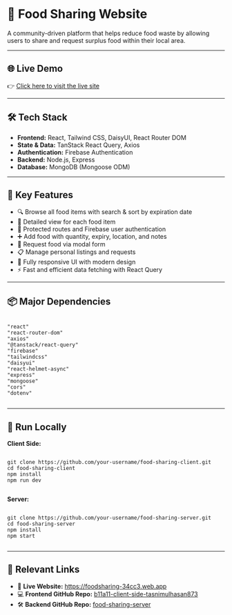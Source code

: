 <!DOCTYPE html>
<html lang="en">
<head>
  <meta charset="UTF-8">


</head>
<body>

  <h1>🍱 Food Sharing Website</h1>
  <p>A community-driven platform that helps reduce food waste by allowing users to share and request surplus food within their local area.</p>

  <hr>

  <h2>🌐 Live Demo</h2>
  <p>👉 <a href="https://foodsharing-34cc3.web.app/" target="_blank">Click here to visit the live site</a></p>

  <hr>

  <h2>🛠️ Tech Stack</h2>
  <ul>
    <li><strong>Frontend:</strong> React, Tailwind CSS, DaisyUI, React Router DOM</li>
    <li><strong>State & Data:</strong> TanStack React Query, Axios</li>
    <li><strong>Authentication:</strong> Firebase Authentication</li>
    <li><strong>Backend:</strong> Node.js, Express</li>
    <li><strong>Database:</strong> MongoDB (Mongoose ODM)</li>
  </ul>

  <hr>

  <h2>🔑 Key Features</h2>
  <ul>
    <li>🔍 Browse all food items with search & sort by expiration date</li>
    <li>📝 Detailed view for each food item</li>
    <li>🔐 Protected routes and Firebase user authentication</li>
    <li>➕ Add food with quantity, expiry, location, and notes</li>
    <li>📩 Request food via modal form</li>
    <li>📋 Manage personal listings and requests</li>
    <li>📱 Fully responsive UI with modern design</li>
    <li>⚡ Fast and efficient data fetching with React Query</li>
  </ul>

  <hr>

  <h2>📦 Major Dependencies</h2>
  <pre><code>
"react"
"react-router-dom"
"axios"
"@tanstack/react-query"
"firebase"
"tailwindcss"
"daisyui"
"react-helmet-async"
"express"
"mongoose"
"cors"
"dotenv"
  </code></pre>

  <hr>

  <h2>🚀 Run Locally</h2>
  <p><strong>Client Side:</strong></p>
  <pre><code>
git clone https://github.com/your-username/food-sharing-client.git
cd food-sharing-client
npm install
npm run dev
  </code></pre>

  <p><strong>Server:</strong></p>
  <pre><code>
git clone https://github.com/your-username/food-sharing-server.git
cd food-sharing-server
npm install
npm start
  </code></pre>

  <hr>

  <h2>🔗 Relevant Links</h2>
  <ul>
    <li>🔴 <strong>Live Website:</strong> <a href="https://foodsharing-34cc3.web.app" target="_blank">https://foodsharing-34cc3.web.app</a></li>
    <li>💻 <strong>Frontend GitHub Repo:</strong> <a href="https://github.com/tasnimulhasan873/b11a11-client-side-tasnimulhasan873" target="_blank">b11a11-client-side-tasnimulhasan873</a></li>
    <li>🛠 <strong>Backend GitHub Repo:</strong> <a href="https://github.com/tasnimulhasan873/food-sharing-server" target="_blank">food-sharing-server</a></li>
  </ul>

</body>
</html>



